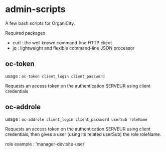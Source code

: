 # admin-scripts

A few bash scripts for OrganiCity.

Required packages
 * curl : the well known command-line HTTP client
 * jq : lightweight and flexible command-line JSON processor


## oc-token

usage : ```oc-token client_login client_password```

Requests an access token on the authentication SERVEUR using client credentials

## oc-addrole

usage : ```oc-addrole client_login client_password userSub roleName```

Requests an access token on the authentication SERVEUR using client credentials, then gives a user (using its related userSub) the role roleName.

role example : 'manager-dev:site-user'
